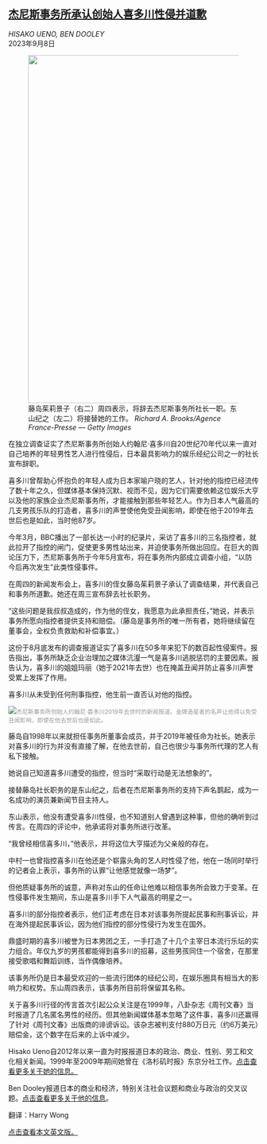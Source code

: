 <!--1694149622000-->
[杰尼斯事务所承认创始人喜多川性侵并道歉](https://cn.nytimes.com/asia-pacific/20230908/japan-boyband-sexual-abuse/)
------

<address>HISAKO UENO, BEN DOOLEY</address><time pudate="2023-09-08 12:40:07" datetime="2023-09-08 12:40:07">2023年9月8日</time><figure><img src="https://images.weserv.nl/?url=static01.nyt.com/images/2023/09/07/multimedia/07japan-abuse-tpmg/07japan-abuse-tpmg-master1050.jpg" width="1050" height="700"><figcaption>藤岛茱莉景子（右二）周四表示，将辞去杰尼斯事务所社长一职。东山纪之（左二）将接替她的工作。 <cite>Richard A. Brooks/Agence France-Presse — Getty Images</cite></figcaption></figure><section><p>在独立调查证实了杰尼斯事务所创始人约翰尼·喜多川自20世纪70年代以来一直对自己培养的年轻男性艺人进行性侵后，日本最具影响力的娱乐经纪公司之一的社长宣布辞职。</p><p>喜多川曾帮助心怀抱负的年轻人成为日本家喻户晓的艺人，针对他的指控已经流传了数十年之久，但媒体基本保持沉默、视而不见，因为它们需要依赖这位娱乐大亨以及他的家族企业杰尼斯事务所，才能接触到那些年轻艺人。作为日本人气最高的几支男孩乐队的打造者，喜多川的声誉使他免受丑闻影响，即使在他于2019年去世后也是如此，当时他87岁。</p><p>今年3月，BBC播出了一部长达一小时的纪录片，采访了喜多川的三名指控者，就此拉开了指控的闸门，促使更多男性站出来，并迫使事务所做出回应。在巨大的舆论压力下，杰尼斯事务所于今年5月宣布，将在事务所内部成立调查小组，“以防今后再次发生”此类性侵事件。</p><p>在周四的新闻发布会上，喜多川的侄女藤岛茱莉景子承认了调查结果，并代表自己和事务所道歉。她还在周三宣布辞去社长职务。</p><p>“这些问题是我叔叔造成的，作为他的侄女，我愿意为此承担责任，”她说，并表示事务所愿向指控者提供支持和赔偿。（藤岛是事务所的唯一所有者，她将继续留在董事会，全权负责救助和补偿事宜。）</p><p>这份于8月底发布的调查报道证实了喜多川在50多年来犯下的数百起性侵案件。报告指出，事务所缺乏企业治理加之媒体沆瀣一气是喜多川逃脱惩罚的主要因素。报告认为，喜多川的姐姐玛丽（她于2021年去世）也在掩盖丑闻并防止喜多川声誉受累上发挥了作用。</p><p>喜多川从未受到任何刑事指控，他生前一直否认对他的指控。</p><p><img src="https://images.weserv.nl/?url=static01.nyt.com/images/2023/09/07/multimedia/07japan-abuse-02-qwbz/07japan-abuse-02-qwbz-master1050.jpg"><small style="color: #999;">杰尼斯事务所创始人约翰尼·喜多川2019年去世时的新闻报道。金牌造星者的名声让他得以免受丑闻影响，即使在他去世后也是如此。</small></p><p>藤岛自1998年以来就担任事务所董事会成员，并于2019年被任命为社长。她表示对喜多川的行为并没有直接了解，在他去世前，自己也很少与事务所代理的艺人有私下接触。</p><p>她说自己知道喜多川遭受的指控，但当时“采取行动是无法想象的”。</p><p>接替藤岛社长职务的是东山纪之，后者在杰尼斯事务所的支持下声名鹊起，成为一名成功的演员兼新闻节目主持人。</p><p>东山表示，他没有遭受喜多川性侵，也不知道别人曾遇到这种事，但他的确听到过传言。在周四的评论中，他承诺将对事务所进行改革。</p><p>“我曾经相信喜多川，”他表示，并将这位大亨描述为父亲般的存在。</p><p>中村一也曾指控喜多川在他还是个崭露头角的艺人时性侵了他，他在一场同时举行的记者会上表示，事务所的认罪“让他感觉就像一场梦”。</p><p>但他质疑事务所的诚意，声称对东山的任命让他难以相信事务所会致力于变革。在性侵事件发生期间，东山是喜多川手下人气最高的明星之一。</p><p>喜多川的部分指控者表示，他们正考虑在日本对该事务所提起民事和刑事诉讼，并在海外提起民事诉讼，因为他们指控的部分性侵行为发生在国外。</p><p>鼎盛时期的喜多川被誉为日本男团之王，一手打造了十几个主宰日本流行乐坛的实力组合。年仅九岁的男孩都能得到喜多川的招募，这些男孩同住一个宿舍，在那里接受歌唱和舞蹈训练，当作偶像培养。</p><p>该事务所仍是日本最受欢迎的一些流行团体的经纪公司，在娱乐圈具有相当大的影响力和权势。东山周四表示，该事务所目前将保留其名称。</p><p>关于喜多川行径的传言首次引起公众关注是在1999年，八卦杂志《周刊文春》当时报道了几名匿名男性的经历。但其他新闻媒体基本忽略了这件事，喜多川还赢得了针对《周刊文春》出版商的诽谤诉讼。该杂志被判支付880万日元（约6万美元）赔偿金，这个数字在后来的上诉中减少。</p></section><footer><p>Hisako Ueno自2012年以来一直为时报报道日本的政治、商业、性别、劳工和文化相关新闻。1999年至2009年期间她曾在《洛杉矶时报》东京分社工作。<a rel="nofollow" target="_blank" href="https://www.nytimes.com/by/hisako-ueno">点击查看更多关于她的信息。</a></p><p>Ben Dooley报道日本的商业和经济，特别关注社会议题和商业与政治的交叉议题。<a rel="nofollow" target="_blank" href="https://www.nytimes.com/by/ben-dooley">点击查看更多关于他的信息</a>。</p><p>翻译：Harry Wong</p><p><a rel="nofollow" target="_blank" href="https://www.nytimes.com/2023/09/07/business/japan-boyband-sexual-abuse.html">点击查看本文英文版。</a></p></footer>
